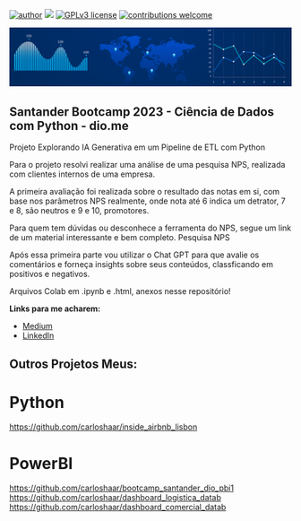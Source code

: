 [![author](https://img.shields.io/badge/author-CarlosHaar-green.svg)](https://www.linkedin.com/in/carloshaar/) [![](https://img.shields.io/badge/python-3.7+-blue.svg)](https://www.python.org/downloads/release/python-365/) [![GPLv3 license](https://img.shields.io/badge/License-GPLv3-blue.svg)](http://perso.crans.org/besson/LICENSE.html) [![contributions welcome](https://img.shields.io/badge/contributions-welcome-yellow.svg?style=flat)](https://github.com/carloshaar/portfolio/issues)

<p align="center">
  <img src="banner_new.png" alt="Designed by Freepik">
</p>

## Santander Bootcamp 2023 - Ciência de Dados com Python - dio.me

Projeto Explorando IA Generativa em um Pipeline de ETL com Python

Para o projeto resolvi realizar uma análise de uma pesquisa NPS, realizada com clientes internos de uma empresa.

A primeira avaliação foi realizada sobre o resultado das notas em si, com base nos parâmetros NPS realmente, onde nota até 6 indica um detrator, 7 e 8, são neutros e 9 e 10, promotores.

Para quem tem dúvidas ou desconhece a ferramenta do NPS, segue um link de um material interessante e bem completo. Pesquisa NPS

Após essa primeira parte vou utilizar o Chat GPT para que avalie os comentários e forneça insights sobre seus conteúdos, classficando em positivos e negativos.

Arquivos Colab em .ipynb e .html, anexos nesse repositório!

**Links para me acharem:**
* [Medium](https://medium.com/@carloshaar)
* [LinkedIn](https://www.linkedin.com/in/carloshaar/)


## Outros Projetos Meus:
# Python
https://github.com/carloshaar/inside_airbnb_lisbon

# PowerBI
https://github.com/carloshaar/bootcamp_santander_dio_pbi1
https://github.com/carloshaar/dashboard_logistica_datab
https://github.com/carloshaar/dashboard_comercial_datab
